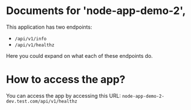 # Documents for  'node-app-demo-2',

This application has two endpoints:
- `/api/v1/info`
- `/api/v1/healthz`

Here you could expand on what each of these endpoints do.

# How to access the app?

You can access the app by accessing this URL: `node-app-demo-2-dev.test.com/api/v1/healthz`